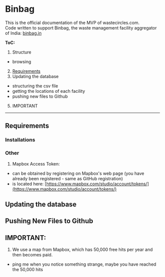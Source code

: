 # Binbag  
  
This is the official documentation of the MVP of wastecircles.com.  
Code written to support Binbag, the waste management facility aggregator of India: [binbag.in](https://www.binbag.in/)  
  
**ToC:**  
  
1. Structure  
 - browsing  
2. [Requirements](#requirements) 
3. Updating the database  
 - structuring the csv file  
 - getting the locations of each facility  
 - pushing new files to Github  
5. IMPORTANT  

--- 
  
<a name="requirements"></a>
## Requirements  
  
### Installations  

### Other  
  
1. Mapbox Access Token:  
  - can be obtained by registering on Mapbox's web page (you have already been registered - same as GitHub registration)    
  - is located here: [https://www.mapbox.com/studio/account/tokens/](https://www.mapbox.com/studio/account/tokens/)  
  
## Updating the database   
  
## Pushing New Files to Github  
  
## IMPORTANT:  
  
1. We use a map from Mapbox, which has 50,000 free hits per year and then becomes paid.    
  - ping me when you notice something strange, maybe you have reached the 50,000 hits    
  